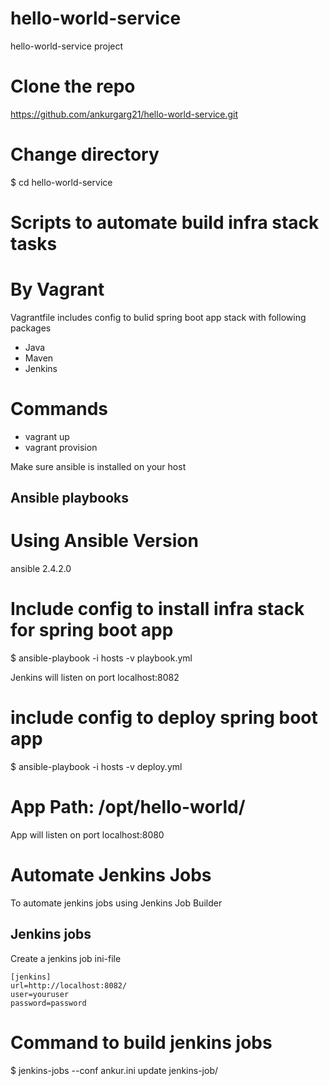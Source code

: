 # hello-world-service
hello-world-service project

# Clone the repo
https://github.com/ankurgarg21/hello-world-service.git

# Change directory 
$ cd hello-world-service  

# Scripts to automate build infra stack tasks

# By Vagrant
Vagrantfile includes config to bulid spring boot app stack with following packages

- Java
- Maven
- Jenkins 

# Commands
- vagrant up
- vagrant provision

Make sure ansible is installed on your host

## Ansible playbooks

# Using Ansible Version 
ansible 2.4.2.0

# Include config to install infra stack for spring boot app
$ ansible-playbook -i hosts -v playbook.yml 

Jenkins will listen on port localhost:8082

# include config to deploy spring boot app
$ ansible-playbook -i hosts -v deploy.yml

# App Path: /opt/hello-world/
App will listen on port localhost:8080


# Automate Jenkins Jobs

To automate jenkins jobs using Jenkins Job Builder

## Jenkins jobs
Create a jenkins job ini-file

```
[jenkins]
url=http://localhost:8082/
user=youruser
password=password
```

# Command to build jenkins jobs

$ jenkins-jobs --conf ankur.ini update jenkins-job/




